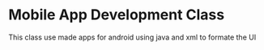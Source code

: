 # Mobile App Development Class

This class use made apps for android using java and xml to formate the UI
